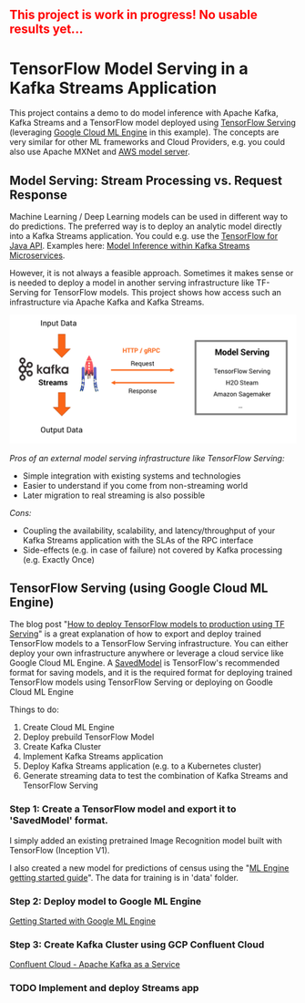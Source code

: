 ## <span style="color:red">This project is work in progress! No usable results yet...</span>

# TensorFlow Model Serving in a Kafka Streams Application
This project contains a demo to do model inference with Apache Kafka, Kafka Streams and a TensorFlow model deployed using [TensorFlow Serving](https://www.tensorflow.org/serving/) (leveraging [Google Cloud ML Engine](https://cloud.google.com/ml-engine/docs/tensorflow/deploying-models) in this example). The concepts are very similar for other ML frameworks and Cloud Providers, e.g. you could also use Apache MXNet and [AWS model server](https://github.com/awslabs/mxnet-model-server).

## Model Serving: Stream Processing vs. Request Response
Machine Learning / Deep Learning models can be used in different way to do predictions. The preferred way is to deploy an analytic model directly into a Kafka Streams application. You could e.g. use the [TensorFlow for Java API](https://www.tensorflow.org/install/install_java). Examples here: [Model Inference within Kafka Streams Microservices](https://github.com/kaiwaehner/kafka-streams-machine-learning-examples). 

However, it is not always a feasible approach. Sometimes it makes sense or is needed to deploy a model in another serving infrastructure like TF-Serving for TensorFlow models. This project shows how access such an infrastructure via Apache Kafka and Kafka Streams.

![Model Serving: Stream Processing vs. Request Response](pictures/Model_Inference_Stream_Processing_vs_Request_Response.png)

*Pros of an external model serving infrastructure like TensorFlow Serving:*
- Simple integration with existing systems and technologies
- Easier to understand if you come from non-streaming world
- Later migration to real streaming is also possible

*Cons:*
- Coupling the availability, scalability, and latency/throughput of your Kafka Streams application with the SLAs of the RPC interface
- Side-effects (e.g. in case of failure) not covered by Kafka processing (e.g. Exactly Once)

## TensorFlow Serving (using Google Cloud ML Engine)
The blog post "[How to deploy TensorFlow models to production using TF Serving](https://medium.freecodecamp.org/how-to-deploy-tensorflow-models-to-production-using-tf-serving-4b4b78d41700)" is a great explanation of how to export and deploy trained TensorFlow models to a TensorFlow Serving infrastructure. You can either deploy your own infrastructure anywhere or leverage a cloud service like Google Cloud ML Engine. A [SavedModel](https://www.tensorflow.org/programmers_guide/saved_model#build_and_load_a_savedmodel) is TensorFlow's recommended format for saving models, and it is the required format for deploying trained TensorFlow models using TensorFlow Serving or deploying on Goodle Cloud ML Engine

Things to do:
1. Create Cloud ML Engine
2. Deploy prebuild TensorFlow Model
3. Create Kafka Cluster
4. Implement Kafka Streams application
5. Deploy Kafka Streams application (e.g. to a Kubernetes cluster)
6. Generate streaming data to test the combination of Kafka Streams and TensorFlow Serving


### Step 1: Create a TensorFlow model and export it to 'SavedModel' format.
I simply added an existing pretrained Image Recognition model built with TensorFlow (Inception V1). 

I also created a new model for predictions of census using the "[ML Engine getting started guide](https://cloud.google.com/ml-engine/docs/tensorflow/getting-started-training-prediction)". The data for training is in 'data' folder.

### Step 2: Deploy model to Google ML Engine
[Getting Started with Google ML Engine](https://cloud.google.com/ml-engine/docs/tensorflow/deploying-models)

### Step 3: Create Kafka Cluster using GCP Confluent Cloud
[Confluent Cloud - Apache Kafka as a Service](https://www.confluent.io/confluent-cloud/)

### TODO Implement and deploy Streams app


